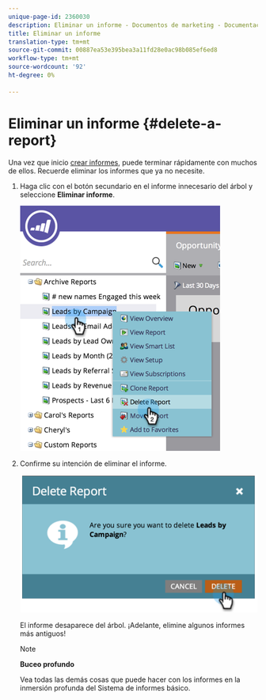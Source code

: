 ```yaml
---
unique-page-id: 2360030
description: Eliminar un informe - Documentos de marketing - Documentación del producto
title: Eliminar un informe
translation-type: tm+mt
source-git-commit: 00887ea53e395bea3a11fd28e0ac98b085ef6ed8
workflow-type: tm+mt
source-wordcount: '92'
ht-degree: 0%

---
```



# Eliminar un informe {#delete-a-report}

Una vez que inicio [crear informes](../../../../product-docs/reporting/basic-reporting/creating-reports/create-a-report-in-a-program.md), puede terminar rápidamente con muchos de ellos. Recuerde eliminar los informes que ya no necesite.

1. Haga clic con el botón secundario en el informe innecesario del árbol y seleccione **Eliminar informe**.

   ![](assets/image2014-9-16-14-3a26-3a48.png)

1. Confirme su intención de eliminar el informe.

   ![](assets/image2014-9-16-14-3a26-3a53.png)

   El informe desaparece del árbol. ¡Adelante, elimine algunos informes más antiguos!

   >[!NOTE]
   >
   >**Buceo profundo**
   >
   >
   >Vea todas las demás cosas que puede hacer con los informes en la inmersión profunda del Sistema de informes [](http://docs.marketo.com/display/docs/basic+reporting) básico.

